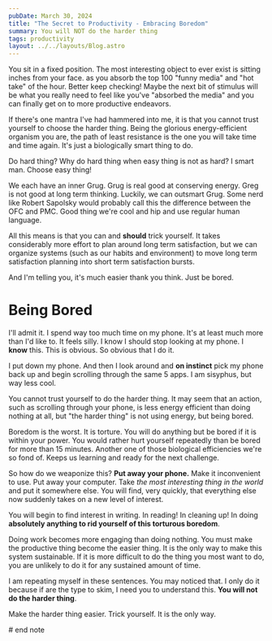 ```yaml
---
pubDate: March 30, 2024
title: "The Secret to Productivity - Embracing Boredom"
summary: You will NOT do the harder thing
tags: productivity
layout: ../../layouts/Blog.astro
---
```


You sit in a fixed position. The most interesting object to ever exist is sitting inches from your face. as you absorb the top 100 "funny media" and "hot take" of the hour. Better keep checking! Maybe the next bit of stimulus will be what you really need to feel like you've "absorbed the media" and you can finally get on to more productive endeavors.

If there's one mantra I've had hammered into me, it is that you cannot trust yourself to choose the harder thing. Being the glorious energy-efficient organism you are, the path of least resistance is the one you will take time and time again. It's just a biologically smart thing to do.

Do hard thing? Why do hard thing when easy thing is not as hard? I smart man. Choose easy thing!

We each have an inner Grug. Grug is real good at conserving energy. Greg is not good at long term thinking. Luckily, we can outsmart Grug. Some nerd like Robert Sapolsky would probably call this the difference between the OFC and PMC. Good thing we're cool and hip and use regular human language.

All this means is that you can and **should** trick yourself. It takes considerably more effort to plan around long term satisfaction, but we can organize systems (such as our habits and environment) to move long term satisfaction planning into short term satisfaction bursts.

And I'm telling you, it's much easier thank you think. Just be bored.
# Being Bored

I'll admit it. I spend way too much time on my phone. It's at least much more than I'd like to. It feels silly. I know I should stop looking at my phone. I **know** this. This is obvious. So obvious that I do it.

I put down my phone. And then I look around and **on instinct** pick my phone back up and begin scrolling through the same 5 apps. I am sisyphus, but way less cool.

You cannot trust yourself to do the harder thing. It may seem that an action, such as scrolling through your phone, is less energy efficient than doing nothing at all, but "the harder thing" is not using energy, but being bored.

Boredom is the worst. It is torture. You will do anything but be bored if it is within your power. You would rather hurt yourself repeatedly than be bored for more than 15 minutes. Another one of those biological efficiencies we're so fond of. Keeps us learning and ready for the next challenge.

So how do we weaponize this? **Put away your phone.** Make it inconvenient to use. Put away your computer. Take *the most interesting thing in the world* and put it somewhere else. You will find, very quickly, that everything else now suddenly takes on a new level of interest.

You will begin to find interest in writing. In reading! In cleaning up! In doing **absolutely anything to rid yourself of this torturous boredom**. 

Doing work becomes more engaging than doing nothing. You must make the productive thing become the easier thing. It is the only way to make this system sustainable. If it is more difficult to do the thing you most want to do, you are unlikely to do it for any sustained amount of time.

I am repeating myself in these sentences. You may noticed that. I only do it because if are the type to skim, I need you to understand this. **You will not do the harder thing**.

Make the harder thing easier. Trick yourself. It is the only way.

\# end note
